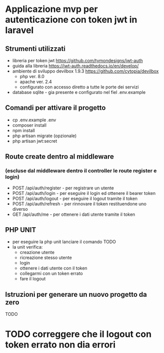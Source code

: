 # Applicazione mvp per autenticazione con token jwt in laravel

## Strumenti utilizzati
- libreria per token jwt https://github.com/tymondesigns/jwt-auth
- guida alla libreria https://jwt-auth.readthedocs.io/en/develop/
- ambiente di sviluppo devilbox 1.9.3 https://github.com/cytopia/devilbox
  - php ver. 8.0
  - apache ver. 2.4
  - configurato con accesso diretto a tutte le porte dei servizi
- database sqlite - gia presente e configurato nel fiel .env.example

## Comandi per attivare il progetto
- cp .env.example .env
- composer install
- npm install
- php artisan migrate (opzionale)
- php artisan jwt:secret

## Route create dentro al middleware 
### (escluse dal middleware dentro il controller le route register e login)
- POST /api/auth/register - per registrare un utente
- POST /api/auth/login - per eseguire il login ed ottenere il bearer token
- POST /api/auth/logout - per eseguire il logout tramite il token
- POST /api/auth/refresh - per rinnovare il token restituendone uno diverso
- GET /api/auth/me - per ottenere i dati utente tramite il token

## PHP UNIT
- per eseguire la php unit lanciare il comando TODO
- la unit verifica:
  - creazione utente
  - ricreazione stesso utente
  - login
  - ottenere i dati utente con il token
  - collegarmi con un token errato
  - fare il logout

## Istruzioni per generare un nuovo progetto da zero
TODO

# TODO correggere che il logout con token errato non dia errori
